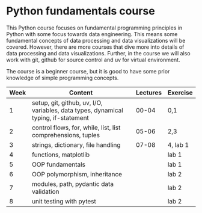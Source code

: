# Python fundamentals course

This Python course focuses on fundamental programming principles in Python with some focus towards data engineering. This means some fundamental concepts of data processing and data visualizations will be covered. However, there are more courses that dive more into details of data processing and data visualizations. Further, in the course we will also work with git, github for source control and uv for virtual environment.

The course is a beginner course, but it is good to have some prior knowledge of simple programming concepts.

| **Week** | **Content**                                                                        | **Lectures** | **Exercise** |
| -------- | ---------------------------------------------------------------------------------- | ------------ | ------------ |
| 1        | setup, git, github, uv, I/O, variables, data types, dynamical typing, if-statement | 00-04        | 0,1          |
| 2        | control flows, for, while, list, list comprehensions, tuples                       | 05-06        | 2,3          |
| 3        | strings, dictionary, file handling                                                 | 07-08        | 4, lab 1     |
| 4        | functions, matplotlib                                                              |              | lab 1        |
| 5        | OOP fundamentals                                                                   |              | lab 1        |
| 6        | OOP polymorphism, inheritance                                                      |              | lab 2        |
| 7        | modules, path, pydantic data validation                                            |              | lab 2        |
| 8        | unit testing with pytest                                                           |              | lab 2        |
